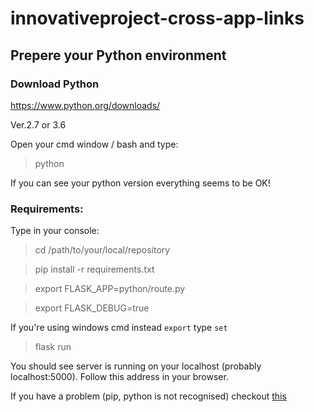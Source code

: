 <h1>innovativeproject-cross-app-links</h1>
<h2>Prepere your Python environment</h2>
<h3>Download Python</h3>
<a href="https://www.python.org/downloads/">https://www.python.org/downloads/</a>
<p>Ver.2.7 or 3.6</p>
<p>Open your cmd window / bash and type:</p>
<blockquote>python</blockquote>
<p>If you can see your python version everything seems to be OK!</p>
<h3>Requirements:</h3>
<p>Type in your console:</p>
<blockquote>cd /path/to/your/local/repository</blockquote>
<blockquote>pip install -r requirements.txt</blockquote>
<blockquote>export FLASK_APP=python/route.py</blockquote>
<blockquote>export FLASK_DEBUG=true</blockquote>
<p>If you're using windows cmd instead <code>export</code> type <code>set</code></p>
<blockquote>flask run</blockquote>
<p>You should see server is running on your localhost (probably localhost:5000). Follow this address in your browser. </p>

<p>If you have a problem (pip, python is not recognised) checkout <a href="http://stackoverflow.com/questions/13596505/python-not-working-in-command-prompt">this</a> </p>